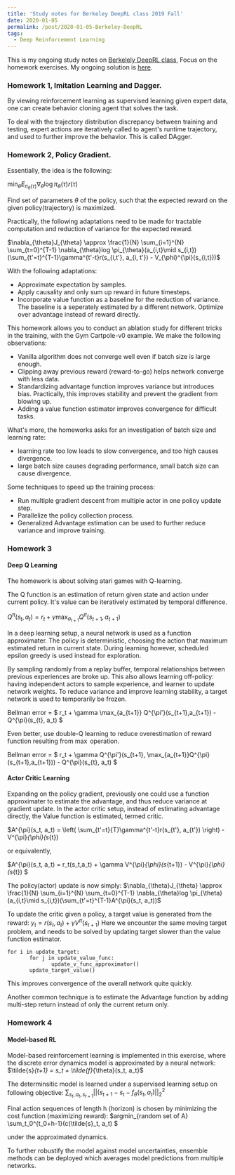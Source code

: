 ```yaml
---
title: 'Study notes for Berkeley DeepRL class 2019 Fall'
date: 2020-01-05
permalink: /post/2020-01-05-Berkeley-DeepRL
tags:
  - Deep Reinforcement Learning
---
```


This is my ongoing study notes on [Berkelely DeepRL class](http://rail.eecs.berkeley.edu/deeprlcourse/), Focus on the homework exercises. 
My ongoing solution is [here](https://github.com/JD-ETH/DeepRL-Berkely-Solution).

### Homework 1, Imitation Learning and Dagger. 

By viewing reinforcement learning as supervised learning given expert data, one can create behavior cloning agent that solves the task. 

To deal with the trajectory distribution discrepancy between training and testing, expert actions are iteratively called to agent's runtime trajectory, and used to further improve the behavior. This is called DAgger. 

### Homework 2, Policy Gradient. 

Essentially, the idea is the following: 

$\min_{\theta} E_{\pi_{\theta}(\tau)} \nabla_{\theta} \log \pi_{\theta}(\tau)r(\tau)$

Find set of parameters $\theta$ of the policy, such that the expected reward on the given policy(trajectory) is maximized. 

Practically, the following adaptations need to be made for tractable computation and reduction of variance for the expected reward. 

$\nabla_{\theta}J_{\theta} \approx \frac{1}{N} \sum_{i=1}^{N} \sum_{t=0}^{T-1} \nabla_{\theta}log \pi_{\theta}(a_{i,t}\mid s_{i,t})(\sum_{t'=t}^{T-1}\gamma^{t'-t}r(s_{i,t'}, a_{i, t'}) - V_{\phi}^{\pi}(s_{i,t}))$

With the following adaptations:
- Approximate expectation by samples.
- Apply causality and only sum up reward in future timesteps.
- Incorporate value function as a baseline for the reduction of variance. The baseline is a seperately estimated by a different network. Optimize over advantage instead of reward directly. 

This homework allows you to conduct an ablation study for different tricks in the training, with the Gym Cartpole-v0 example. We make the following observations:
- Vanilla algorithm does not converge well even if batch size is large enough. 
- Clipping away previous reward (reward-to-go) helps network converge with less data.
- Standardizing advantage function improves variance but introduces bias. Practically, this improves stability and prevent the gradient from blowing up. 
- Adding a value function estimator improves convergence for difficult tasks. 

What's more, the homeworks asks for an investigation of batch size and learning rate:
- learning rate too low leads to slow convergence, and too high causes divergence.
- large batch size causes degrading performance, small batch size can cause divergence. 

Some techniques to speed up the training process:
- Run multiple gradient descent from multiple actor in one policy update step.
- Parallelize the policy collection process. 
- Generalized Advantage estimation can be used to further reduce variance and improve training. 

### Homework 3
#### Deep Q Learning 

The homework is about solving atari games with Q-learning. 

The Q function is an estimation of return given state and action under current policy. It's value can be iteratively estimated by temporal difference.   

$Q^{\pi}(s_t,a_t) = r_t + \gamma \max_{a_{t+1}} Q^{\pi}(s_{t+1}, a_{t+1})$

In a deep learning setup, a neural network is used as a function approximater. 
The policy is deterministic, choosing the action that maximum estimated return in current state. 
During learning however, scheduled epsilon greedy is used instead for exploration. 

By sampling randomly from a replay buffer, temporal relationships between previous experiences are broke up. This also 
allows learning off-policy: having independent actors to sample experience, and learner to update network weights. 
To reduce variance and improve learning stability, a target network is used to temporarily be frozen. 

Bellman error = $ r_t + \gamma \max_{a_{t+1}} Q^{\pi'}(s_{t+1},a_{t+1}) - Q^{\pi}(s_{t}, a_t) $

Even better, use double-Q learning to reduce overestimation of reward function resulting from $\max$ operation. 

Bellman error = $ r_t + \gamma Q^{\pi'}(s_{t+1}, \max_{a_{t+1}}Q^{\pi}(s_{t+1},a_{t+1})) - Q^{\pi}(s_{t}, a_t) $
 
#### Actor Critic Learning
Expanding on the policy gradient, previously one could use a function approximater to estimate the advantage, and thus reduce variance at gradient update. In the actor critic setup, instead of estimating advantage directly, the Value function is estimated, termed critic. 

$A^{\pi}(s_t, a_t) = \left( \sum_{t'=t}{T}\gamma^{t'-t}r(s_{t'}, a_{t'}) \right) - V^{\pi}_{\phi}(s_{t})

or equivalently, 

$A^{\pi}(s_t, a_t) = r_t(s_t,a_t) + \gamma V^{\pi}_{\phi}(s_{t+1}) - V^{\pi}_{\phi}(s_{t}) $

The policy(actor) update is now simply: 
$\nabla_{\theta}J_{\theta} \approx \frac{1}{N} \sum_{i=1}^{N} \sum_{t=0}^{T-1} \nabla_{\theta}log \pi_{\theta}(a_{i,t}\mid s_{i,t})(\sum_{t'=t}^{T-1}A^{\pi}(s_t, a_t))$

To update the critic given a policy, a target value is generated from the reward:
$y_t = r(s_t, a_t) + \gamma V^{\pi}(s_{t+1})$ 
Here we encounter the same moving target problem, and needs to be solved by updating target slower than the value function estimator. 
```
for i in update_target:
       for j in update_value_func:
              update_v_func_approximator()
       update_target_value()
```
This improves convergence of the overall network quite quickly. 

Another common technique is to estimate the Advantage function by adding multi-step return instead of only the current return only. 

### Homework 4
#### Model-based RL 
Model-based reinforcement learning is implemented in this exercise, where the discrete error dynamics model is approximated by a neural network: 
$\tilde{s}_{t+1} = s_t + \tilde{f}_{\theta}(s_t, a_t}$

The determinsitic model is learned under a supervised learning setup on following objective:
$\sum_{s_t,a_t,s_{t+1}} || (s_{t+1}-s_t - f_{\theta}(s_t,a_t)||_2^2$

Final action sequences of length h (horizon) is chosen by minimizing the cost function (maximizing reward):
$argmin_{random set of A} \sum_t_0^{t_0+h-1}(c(\tilde{s}_t, a_t) $

under the approximated dynamics. 

To further robustify the model against model uncertainties, ensemble methods can be deployed which averages model predictions from multiple networks. 
